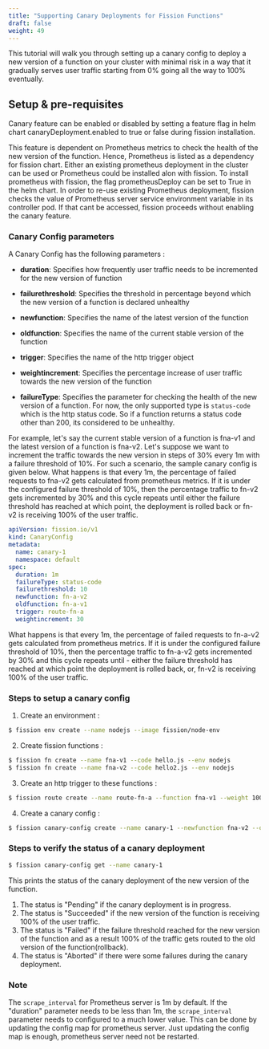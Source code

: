 ```yaml
---
title: "Supporting Canary Deployments for Fission Functions"
draft: false
weight: 49
---
```


This tutorial will walk you through setting up a canary config to deploy a new version of a function on your cluster with minimal risk in a way that it gradually serves user traffic starting from 0% going all the way to 100% eventually.

## Setup & pre-requisites

Canary feature can be enabled or disabled by setting a feature flag in helm chart canaryDeployment.enabled to true or false during fission installation.

This feature is dependent on Prometheus metrics to check the health of the new version of the function. Hence, Prometheus is listed as a dependency for fission chart. 
Either an existing prometheus deployment in the cluster can be used or Prometheus could be installed alon with fission.
To install prometheus with fission, the flag prometheusDeploy can be set to True in the helm chart.
In order to re-use existing Prometheus deployment, fission checks the value of Prometheus server service environment variable in its controller pod. If that cant be accessed, fission proceeds without enabling the canary feature.

### Canary Config parameters

A Canary Config has the following parameters :

* **duration**: Specifies how frequently user traffic needs to be incremented for the new version of function
  
* **failurethreshold**: Specifies the threshold in percentage beyond which the new version of a function is declared unhealthy
  
* **newfunction**: Specifies the name of the latest version of the function
  
* **oldfunction**: Specifies the name of the current stable version of the function
  
* **trigger**: Specifies the name of the http trigger object 
  
* **weightincrement**: Specifies the percentage increase of user traffic towards the new version of the function
  
* **failureType**: Specifies the parameter for checking the health of the new version of a function. For now, the only supported type is `status-code` which is the http status code. So if a function returns a status code other than 200, its considered to be unhealthy.  

For example, let's say the current stable version of a function is fna-v1 and the latest version of a function is fna-v2. Let's suppose we want to increment the traffic towards the new version in steps of 30% every 1m with a failure threshold of 10%. For such a scenario, the sample canary config is given below.
What happens is that every 1m, the percentage of failed requests to fna-v2 gets calculated from prometheus metrics. If it is under the configured failure threshold of 10%, then the percentage traffic to fn-v2 gets incremented by 30% and this cycle repeats until either the failure threshold has reached at which point, the deployment is rolled back or fn-v2 is receiving 100% of the user traffic.   

```yaml
apiVersion: fission.io/v1
kind: CanaryConfig
metadata:
  name: canary-1
  namespace: default
spec:
  duration: 1m
  failureType: status-code
  failurethreshold: 10
  newfunction: fn-a-v2
  oldfunction: fn-a-v1
  trigger: route-fn-a
  weightincrement: 30
```

What happens is that every 1m, the percentage of failed requests to fn-a-v2 gets calculated from prometheus metrics. If it is under the configured failure threshold of 10%, then the percentage traffic to fn-a-v2 gets incremented by 30% and this cycle repeats until - either the failure threshold has reached at which point the deployment is rolled back, or, fn-v2 is receiving 100% of the user traffic.   

### Steps to setup a canary config

1. Create an environment :

```bash
$ fission env create --name nodejs --image fission/node-env
```

2. Create fission functions :

```bash
$ fission fn create --name fna-v1 --code hello.js --env nodejs
$ fission fn create --name fna-v2 --code hello2.js --env nodejs

```

3. Create an http trigger to these functions :

```bash
$ fission route create --name route-fn-a --function fna-v1 --weight 100 --function fna-v2 --weight 0
```

4. Create a canary config :

```bash
$ fission canary-config create --name canary-1 --newfunction fna-v2 --oldfunction fna-v1 --httptrigger route-fn-a --increment-step 30 --increment-interval 1m --failure-threshold 10
```

### Steps to verify the status of a canary deployment

```bash
$ fission canary-config get --name canary-1
```

This prints the status of the canary deployment of the new version of the function. 
1. The status is "Pending" if the canary deployment is in progress.
2. The status is "Succeeded" if the new version of the function is receiving 100% of the user traffic.
3. The status is "Failed" if the failure threshold reached for the new version of the function and as a result 100% of the traffic gets routed to the old version of the function(rollback).
4. The status is "Aborted" if there were some failures during the canary deployment.

### Note

The `scrape_interval` for Prometheus server is 1m by default. If the "duration" parameter needs to be less than 1m, the `scrape_interval` parameter needs to configured to a much lower value.
This can be done by updating the config map for prometheus server. Just updating the config map is enough, prometheus server need not be restarted. 
 


